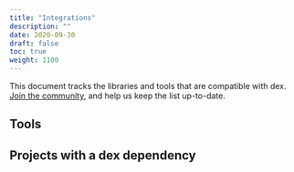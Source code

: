 ```yaml
---
title: "Integrations"
description: ""
date: 2020-09-30
draft: false
toc: true
weight: 1100
---
```


This document tracks the libraries and tools that are compatible with dex. [Join the community](https://github.com/dexidp/dex/), and help us keep the list up-to-date.

## Tools

## Projects with a dex dependency
